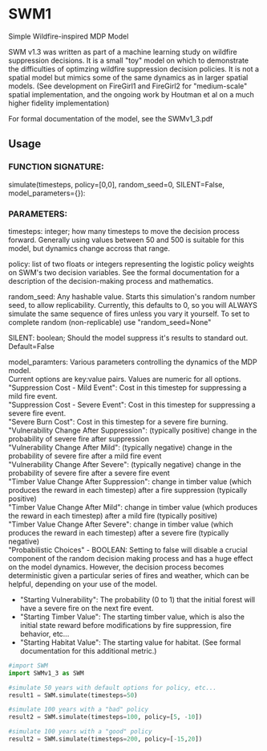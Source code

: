 # SWM1
Simple Wildfire-inspired MDP Model

SWM v1.3 was written as part of a machine learning study on wildfire suppression decisions. It is a small "toy" model on which to demonstrate the difficulties of optimzing wildfire suppression decision policies. It is not a spatial model but mimics some of the same dynamics as in larger spatial models. (See development on FireGirl1 and FireGirl2 for "medium-scale" spatial implementation, and the ongoing work by Houtman et al on a much higher fidelity implementation)

For formal documentation of the model, see the SWMv1_3.pdf

## Usage

### FUNCTION SIGNATURE:

simulate(timesteps, policy=[0,0], random_seed=0, SILENT=False, model_parameters={}):

### PARAMETERS:


timesteps: integer; how many timesteps to move the decision process forward.
     Generally using values between 50 and 500 is suitable for this model, but dynamics change
     accross that range.
     
     
policy: list of two floats or integers representing the logistic policy weights on SWM's two
     decision variables.  See the formal documentation for a description of the decision-making
     process and mathematics.
     
     
random_seed: Any hashable value.  Starts this simulation's random number seed, to allow replicability.
     Currently, this defaults to 0, so you will ALWAYS simulate the same sequence of fires unless you
     vary it yourself. To set to complete random (non-replicable) use "random_seed=None"
     
SILENT: boolean; Should the model suppress it's results to standard out. Default=False

model_paramters: Various parameters controlling the dynamics of the MDP model.  
Current options are key:value pairs. Values are numeric for all options.  
  "Suppression Cost - Mild Event": Cost in this timestep for suppressing a mild fire event.  
  "Suppression Cost - Severe Event": Cost in this timestep for suppressing a severe fire event.  
  "Severe Burn Cost": Cost in this timestep for a severe fire burning.  
  "Vulnerability Change After Suppression": (typically positive) change in the probability of severe fire after suppression  
  "Vulnerability Change After Mild": (typically negative) change in the probability of severe fire after a mild fire event  
  "Vulnerability Change After Severe": (typically negative) change in the probability of severe fire after a severe fire event  
  "Timber Value Change After Suppression": change in timber value (which produces the reward in each timestep) after a fire suppression (typically positive)  
  "Timber Value Change After Mild": change in timber value (which produces the reward in each timestep) after a mild fire (typically positive)  
  "Timber Value Change After Severe": change in timber value (which produces the reward in each timestep) after a severe fire (typically negative)  
  "Probabilistic Choices" - BOOLEAN: Setting to false will disable a crucial component of the random decision making process and has a huge effect on the model dynamics. However, the decision process becomes deterministic given a particular series of fires and weather, which can be helpful, depending on your use of the model.  
 * "Starting Vulnerability": The probability (0 to 1) that the initial forest will have a severe fire on the next fire event.  
 * "Starting Timber Value": The starting timber value, which is also the initial state reward before modifications by fire suppression, fire behavior, etc...  
 * "Starting Habitat Value": The starting value for habitat. (See formal documentation for this additional metric.)  
     
    

```python
#import SWM
import SWMv1_3 as SWM

#simulate 50 years with default options for policy, etc...
result1 = SWM.simulate(timesteps=50)

#simulate 100 years with a "bad" policy
result2 = SWM.simulate(timesteps=100, policy=[5, -10])

#simulate 100 years with a "good" policy
result2 = SWM.simulate(timesteps=200, policy=[-15,20])

```
